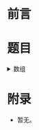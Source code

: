 # 前言

# 题目

<details>
<summary>数组</summary>

| 代码 | 解法 | 链接 |
| ---- | ---- | ---- |
| [1.两数之和](../array/TwoSum.java) | Map映射 | [给定一个整数数组 nums 和一个目标值 target，请你在该数组中找出和为目标值的那两个整数，并返回他们的数组下标。](https://leetcode-cn.com/problems/two-sum/) |
| [20.有效的括号](../ValidParenthesis.java) | 辅助栈 | [给定一个只包括 '('，')'，'{'，'}'，'['，']' 的字符串，判断字符串是否有效。](https://leetcode-cn.com/problems/valid-parentheses/) | 
| [21.合并两个有序链表](../linklist/MergeTwoLists.java) | | [将两个升序链表合并为一个新的升序链表并返回。新链表是通过拼接给定的两个链表的所有节点组成的。](https://leetcode-cn.com/problems/merge-two-sorted-lists/) |

</details>

# 附录

- 暂无。